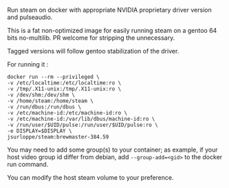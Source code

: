 Run steam on docker with appropriate NVIDIA proprietary driver version and pulseaudio.

This is a fat non-optimized image for easily running steam on a gentoo 64 bits no-multilib.
PR welcome for stripping the unnecessary.

Tagged versions will follow gentoo stabilization of the driver.

For running it :

```
docker run --rm --privileged \
-v /etc/localtime:/etc/localtime:ro \
-v /tmp/.X11-unix:/tmp/.X11-unix:ro \
-v /dev/shm:/dev/shm \
-v /home/steam:/home/steam \
-v /run/dbus:/run/dbus \
-v /etc/machine-id:/etc/machine-id:ro \
-v /etc/machine-id:/var/lib/dbus/machine-id:ro \
-v /run/user/$UID/pulse:/run/user/$UID/pulse:ro \
-e DISPLAY=$DISPLAY \
jsurloppe/steam:brewmaster-384.59
```

You may need to add some group(s) to your container;
as example, if your host video group id differ from debian, add ```--group-add=<gid>``` to the docker run command.

You can modify the host steam volume to your preference.
